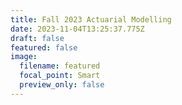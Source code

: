 ```yaml
---
title: Fall 2023 Actuarial Modelling
date: 2023-11-04T13:25:37.775Z
draft: false
featured: false
image:
  filename: featured
  focal_point: Smart
  preview_only: false
---
```


# 